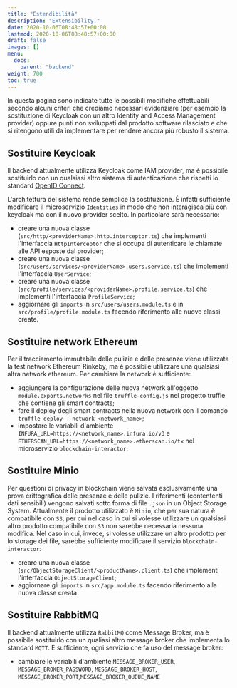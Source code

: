 ```yaml
---
title: "Estendibilità"
description: "Extensibility."
date: 2020-10-06T08:48:57+00:00
lastmod: 2020-10-06T08:48:57+00:00
draft: false
images: []
menu:
  docs:
    parent: "backend"
weight: 700
toc: true
---
```


In questa pagina sono indicate tutte le possibili modifiche effettuabili secondo alcuni criteri che crediamo necessari evidenziare (per esempio la sostituzione di Keycloak con un altro Identity and Access Management provider) oppure punti non sviluppati dal prodotto software rilasciato e che si ritengono utili da implementare per rendere ancora più robusto il sistema.

## Sostituire Keycloak
Il backend attualmente utilizza Keycloak come IAM provider, ma è possibile sostituirlo con un qualsiasi altro sistema di autenticazione che rispetti lo standard [OpenID Connect](https://openid.net/connect/).

L'architettura del sistema rende semplice la sostituzione. È infatti sufficiente modificare il microservizio `Identities` in modo che non interagisca più con keycloak ma con il nuovo provider scelto. In particolare sarà necessario:

- creare una nuova classe (`src/http/<providerName>.http.interceptor.ts`) che implementi l'interfaccia `HttpInterceptor` che si occupa di autenticare le chiamate alle API esposte dal provider;
- creare una nuova classe (`src/users/services/<providerName>.users.service.ts`) che implementi l'interfaccia `UserService`;
- creare una nuova classe (`src/profile/services/<providerName>.profile.service.ts`) che implementi l'interfaccia `ProfileService`;
- aggiornare gli `imports` in `src/users/users.module.ts` e in `src/profile/profile.module.ts` facendo riferimento alle nuove classi create.

## Sostituire network Ethereum
Per il tracciamento immutabile delle pulizie e delle presenze viene utilizzata la test network Ethereum Rinkeby, ma è possibile utilizzare una qualsiasi altra network ethereum. Per cambiare la network è sufficiente:

- aggiungere la configurazione delle nuova network all'oggetto `module.exports.networks` nel file `truffle-config.js` nel progetto truffle che contiene gli smart contracts;
- fare il deploy degli smart contracts nella nuova network con il comando `truffle deploy --network <network_name>`;
- impostare le variabili d'ambiente `INFURA_URL=https://<network_name>.infura.io/v3` e `ETHERSCAN_URL=https://<network_name>.etherscan.io/tx` nel microservizio `blockchain-interactor`.

## Sostituire Minio
Per questioni di privacy in blockchain viene salvata esclusivamente una prova crittografica delle presenze e delle pulizie. I riferimenti (contententi dati sensibili) vengono salvati sotto forma di file `.json` in un Object Storage System. Attualmente il prodotto utilizzato è `Minio`, che per sua natura è compatibile con `S3`, per cui nel caso in cui si volesse utilizzare un qualsiasi altro prodotto compatibile con `S3` non sarebbe necessaria nessuna modifica. Nel caso in cui, invece, si volesse utilizzare un altro prodotto per lo storage dei file, sarebbe sufficiente modificare il servizio `blockchain-interactor`:

- creare una nuova classe (`src/ObjectStorageClient/<productName>.client.ts`) che implementi l'interfaccia `ObjectStorageClient`;
- aggiornare gli `imports` in `src/app.module.ts` facendo riferimento alla nuova classe creata.

## Sostituire RabbitMQ
Il backend attualmente utilizza `RabbitMQ` come Message Broker, ma è possibile sostituirlo con un qualiasi altro message broker che implementa lo standard `MQTT`. È sufficiente, ogni servizio che fa uso del message broker:

- cambiare le variabili d'ambiente `MESSAGE_BROKER_USER`, `MESSAGE_BROKER_PASSWORD`, `MESSAGE_BROKER_HOST`, `MESSAGE_BROKER_PORT`,`MESSAGE_BROKER_QUEUE_NAME`


